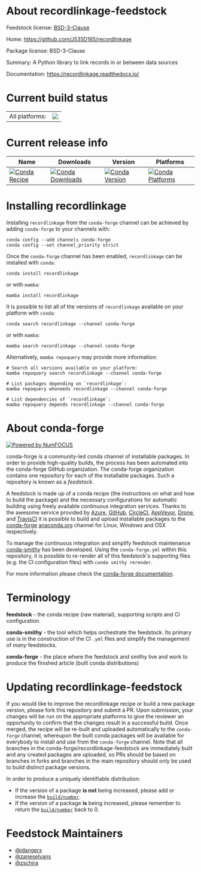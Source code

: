 About recordlinkage-feedstock
=============================

Feedstock license: [BSD-3-Clause](https://github.com/conda-forge/recordlinkage-feedstock/blob/main/LICENSE.txt)

Home: https://github.com/J535D165/recordlinkage

Package license: BSD-3-Clause

Summary: A Python library to link records in or between data sources

Documentation: https://recordlinkage.readthedocs.io/

Current build status
====================


<table><tr><td>All platforms:</td>
    <td>
      <a href="https://dev.azure.com/conda-forge/feedstock-builds/_build/latest?definitionId=11316&branchName=main">
        <img src="https://dev.azure.com/conda-forge/feedstock-builds/_apis/build/status/recordlinkage-feedstock?branchName=main">
      </a>
    </td>
  </tr>
</table>

Current release info
====================

| Name | Downloads | Version | Platforms |
| --- | --- | --- | --- |
| [![Conda Recipe](https://img.shields.io/badge/recipe-recordlinkage-green.svg)](https://anaconda.org/conda-forge/recordlinkage) | [![Conda Downloads](https://img.shields.io/conda/dn/conda-forge/recordlinkage.svg)](https://anaconda.org/conda-forge/recordlinkage) | [![Conda Version](https://img.shields.io/conda/vn/conda-forge/recordlinkage.svg)](https://anaconda.org/conda-forge/recordlinkage) | [![Conda Platforms](https://img.shields.io/conda/pn/conda-forge/recordlinkage.svg)](https://anaconda.org/conda-forge/recordlinkage) |

Installing recordlinkage
========================

Installing `recordlinkage` from the `conda-forge` channel can be achieved by adding `conda-forge` to your channels with:

```
conda config --add channels conda-forge
conda config --set channel_priority strict
```

Once the `conda-forge` channel has been enabled, `recordlinkage` can be installed with `conda`:

```
conda install recordlinkage
```

or with `mamba`:

```
mamba install recordlinkage
```

It is possible to list all of the versions of `recordlinkage` available on your platform with `conda`:

```
conda search recordlinkage --channel conda-forge
```

or with `mamba`:

```
mamba search recordlinkage --channel conda-forge
```

Alternatively, `mamba repoquery` may provide more information:

```
# Search all versions available on your platform:
mamba repoquery search recordlinkage --channel conda-forge

# List packages depending on `recordlinkage`:
mamba repoquery whoneeds recordlinkage --channel conda-forge

# List dependencies of `recordlinkage`:
mamba repoquery depends recordlinkage --channel conda-forge
```


About conda-forge
=================

[![Powered by
NumFOCUS](https://img.shields.io/badge/powered%20by-NumFOCUS-orange.svg?style=flat&colorA=E1523D&colorB=007D8A)](https://numfocus.org)

conda-forge is a community-led conda channel of installable packages.
In order to provide high-quality builds, the process has been automated into the
conda-forge GitHub organization. The conda-forge organization contains one repository
for each of the installable packages. Such a repository is known as a *feedstock*.

A feedstock is made up of a conda recipe (the instructions on what and how to build
the package) and the necessary configurations for automatic building using freely
available continuous integration services. Thanks to the awesome service provided by
[Azure](https://azure.microsoft.com/en-us/services/devops/), [GitHub](https://github.com/),
[CircleCI](https://circleci.com/), [AppVeyor](https://www.appveyor.com/),
[Drone](https://cloud.drone.io/welcome), and [TravisCI](https://travis-ci.com/)
it is possible to build and upload installable packages to the
[conda-forge](https://anaconda.org/conda-forge) [anaconda.org](https://anaconda.org/)
channel for Linux, Windows and OSX respectively.

To manage the continuous integration and simplify feedstock maintenance
[conda-smithy](https://github.com/conda-forge/conda-smithy) has been developed.
Using the ``conda-forge.yml`` within this repository, it is possible to re-render all of
this feedstock's supporting files (e.g. the CI configuration files) with ``conda smithy rerender``.

For more information please check the [conda-forge documentation](https://conda-forge.org/docs/).

Terminology
===========

**feedstock** - the conda recipe (raw material), supporting scripts and CI configuration.

**conda-smithy** - the tool which helps orchestrate the feedstock.
                   Its primary use is in the construction of the CI ``.yml`` files
                   and simplify the management of *many* feedstocks.

**conda-forge** - the place where the feedstock and smithy live and work to
                  produce the finished article (built conda distributions)


Updating recordlinkage-feedstock
================================

If you would like to improve the recordlinkage recipe or build a new
package version, please fork this repository and submit a PR. Upon submission,
your changes will be run on the appropriate platforms to give the reviewer an
opportunity to confirm that the changes result in a successful build. Once
merged, the recipe will be re-built and uploaded automatically to the
`conda-forge` channel, whereupon the built conda packages will be available for
everybody to install and use from the `conda-forge` channel.
Note that all branches in the conda-forge/recordlinkage-feedstock are
immediately built and any created packages are uploaded, so PRs should be based
on branches in forks and branches in the main repository should only be used to
build distinct package versions.

In order to produce a uniquely identifiable distribution:
 * If the version of a package **is not** being increased, please add or increase
   the [``build/number``](https://docs.conda.io/projects/conda-build/en/latest/resources/define-metadata.html#build-number-and-string).
 * If the version of a package **is** being increased, please remember to return
   the [``build/number``](https://docs.conda.io/projects/conda-build/en/latest/resources/define-metadata.html#build-number-and-string)
   back to 0.

Feedstock Maintainers
=====================

* [@jdangerx](https://github.com/jdangerx/)
* [@zaneselvans](https://github.com/zaneselvans/)
* [@zschira](https://github.com/zschira/)

